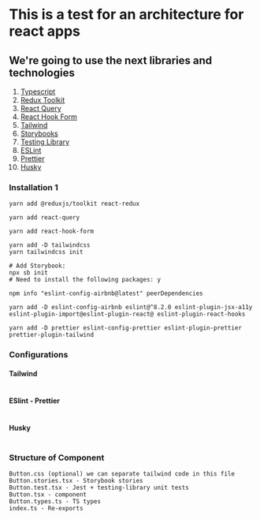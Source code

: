 # This is a test for an architecture for react apps

## We're going to use the next libraries and technologies

1. [Typescript](https://www.typescriptlang.org/)
2. [Redux Toolkit](https://redux-toolkit.js.org/)
3. [React Query](https://react-query.tanstack.com/)
4. [React Hook Form](https://react-hook-form.com/)
5. [Tailwind](https://tailwindcss.com/)
6. [Storybooks](https://storybook.js.org/)
7. [Testing Library](https://testing-library.com/)
8. [ESLint](https://eslint.org/)
9. [Prettier](https://prettier.io/)
10. [Husky](https://typicode.github.io/husky/)

### Installation 1
```
yarn add @reduxjs/toolkit react-redux
```
```
yarn add react-query
```
```
yarn add react-hook-form
```
```
yarn add -D tailwindcss
yarn tailwindcss init
```
```
# Add Storybook:
npx sb init
# Need to install the following packages: y
```
```
npm info "eslint-config-airbnb@latest" peerDependencies

yarn add -D eslint-config-airbnb eslint@^8.2.0 eslint-plugin-jsx-a11y eslint-plugin-import@eslint-plugin-react@ eslint-plugin-react-hooks
```
```
yarn add -D prettier eslint-config-prettier eslint-plugin-prettier prettier-plugin-tailwind
```

### Configurations

#### Tailwind
```
```
#### ESlint - Prettier
```
```
#### Husky
```
```

### Structure of Component
```
Button.css (optional) we can separate tailwind code in this file
Button.stories.tsx - Storybook stories
Button.test.tsx - Jest + testing-library unit tests
Button.tsx - component
Button.types.ts - TS types
index.ts - Re-exports
```